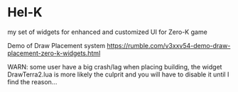# Hel-K
my set of widgets for enhanced and customized UI for Zero-K game

Demo of Draw Placement system
https://rumble.com/v3xxv54-demo-draw-placement-zero-k-widgets.html

WARN: some user have a big crash/lag when placing building, the widget DrawTerra2.lua is more likely the culprit and you will have to disable it until I find the reason...
